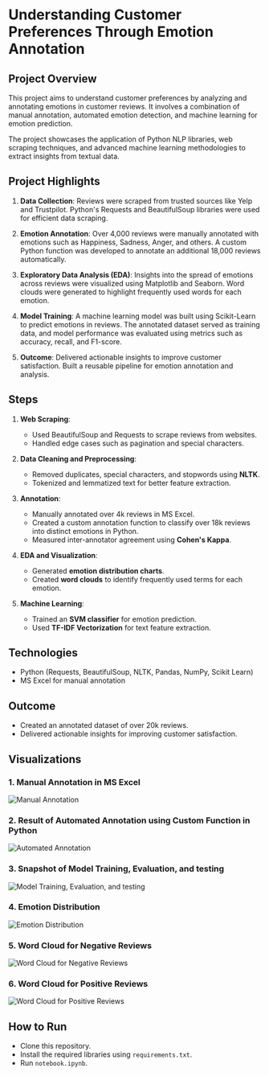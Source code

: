 # Understanding Customer Preferences Through Emotion Annotation
## Project Overview
This project aims to understand customer preferences by analyzing and annotating emotions in customer reviews. It involves a combination of manual annotation, automated emotion detection, and machine learning for emotion prediction.

The project showcases the application of Python NLP libraries, web scraping techniques, and advanced machine learning methodologies to extract insights from textual data.

## Project Highlights
1. **Data Collection**: 
Reviews were scraped from trusted sources like Yelp and Trustpilot.
Python's Requests and BeautifulSoup libraries were used for efficient data scraping.

2. **Emotion Annotation**:
Over 4,000 reviews were manually annotated with emotions such as Happiness, Sadness, Anger, and others.
A custom Python function was developed to annotate an additional 18,000 reviews automatically.

3. **Exploratory Data Analysis (EDA)**:
Insights into the spread of emotions across reviews were visualized using Matplotlib and Seaborn.
Word clouds were generated to highlight frequently used words for each emotion.

4. **Model Training**:
A machine learning model was built using Scikit-Learn to predict emotions in reviews.
The annotated dataset served as training data, and model performance was evaluated using metrics such as accuracy, recall, and F1-score.

5. **Outcome**:
Delivered actionable insights to improve customer satisfaction.
Built a reusable pipeline for emotion annotation and analysis.

## Steps
1. **Web Scraping**:
   - Used BeautifulSoup and Requests to scrape reviews from websites.
   - Handled edge cases such as pagination and special characters.

2. **Data Cleaning and Preprocessing**:
   - Removed duplicates, special characters, and stopwords using **NLTK**.
   - Tokenized and lemmatized text for better feature extraction.

3. **Annotation**:
   - Manually annotated over 4k reviews in MS Excel.
   - Created a custom annotation function to classify over 18k reviews into distinct emotions in Python.
   - Measured inter-annotator agreement using **Cohen's Kappa**.

4. **EDA and Visualization**:
   - Generated **emotion distribution charts**.
   - Created **word clouds** to identify frequently used terms for each emotion.

5. **Machine Learning**:
   - Trained an **SVM classifier** for emotion prediction.
   - Used **TF-IDF Vectorization** for text feature extraction.




## Technologies
- Python (Requests, BeautifulSoup, NLTK, Pandas, NumPy, Scikit Learn)
- MS Excel for manual annotation

## Outcome
- Created an annotated dataset of over 20k reviews.
- Delivered actionable insights for improving customer satisfaction.

## Visualizations
### 1. Manual Annotation in MS Excel
![Manual Annotation](Manual%20Annotation%20in%20MS%20Excel.png)

### 2. Result of Automated Annotation using Custom Function in Python
![Automated Annotation](Result%20of%20Automated%20Annotation%20in%20Python.png)

### 3. Snapshot of Model Training, Evaluation, and testing
![Model Training, Evaluation, and testing](Model%20Training,%20Evaluation,%20and%20Testing.png)

### 4. Emotion Distribution
![Emotion Distribution](Emotion%20Distribution.png)

### 5. Word Cloud for Negative Reviews
![Word Cloud for Negative Reviews](Word%20Cloud%20for%20Negative%20Reviews.png)

### 6. Word Cloud for Positive Reviews
![Word Cloud for Positive Reviews](Word%20Cloud%20for%20Positive%20Reviews.png)


## How to Run
- Clone this repository.
- Install the required libraries using `requirements.txt`.
- Run `notebook.ipynb`.

